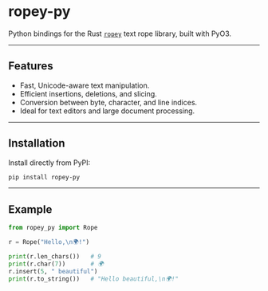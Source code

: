 # ropey-py

Python bindings for the Rust [`ropey`](https://crates.io/crates/ropey) text rope library, built with PyO3.

---

## Features

- Fast, Unicode-aware text manipulation.
- Efficient insertions, deletions, and slicing.
- Conversion between byte, character, and line indices.
- Ideal for text editors and large document processing.

---

## Installation

Install directly from PyPI:

```bash
pip install ropey-py
```

---

## Example

```python
from ropey_py import Rope

r = Rope("Hello,\n🌍!")

print(r.len_chars())   # 9
print(r.char(7))       # 🌍
r.insert(5, " beautiful")
print(r.to_string())   # "Hello beautiful,\n🌍!"
```
